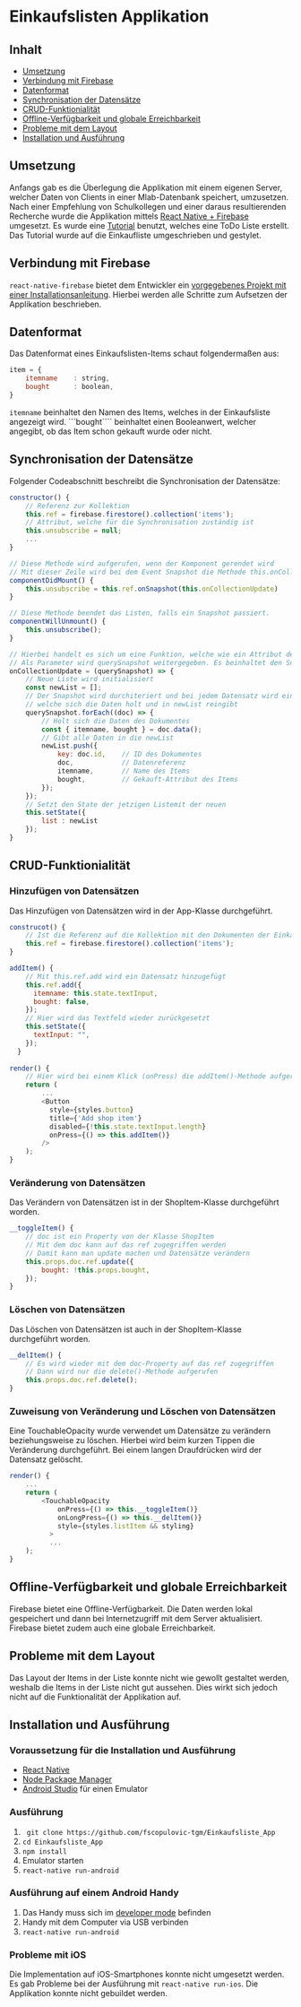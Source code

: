 # Einkaufslisten Applikation
## Inhalt
* [Umsetzung](https://github.com/fscopulovic-tgm/Einkaufsliste_App/blob/master/README.md#umsetzung)
* [Verbindung mit Firebase](https://github.com/fscopulovic-tgm/Einkaufsliste_App/blob/master/README.md#verbindung-mit-firebase)
* [Datenformat](https://github.com/fscopulovic-tgm/Einkaufsliste_App/blob/master/README.md#datenformat)
* [Synchronisation der Datensätze](https://github.com/fscopulovic-tgm/Einkaufsliste_App/blob/master/README.md#synchronisation-der-datensätze)
* [CRUD-Funktionialität](https://github.com/fscopulovic-tgm/Einkaufsliste_App/blob/master/README.md#crud-funktionialität)
* [Offline-Verfügbarkeit und globale Erreichbarkeit](https://github.com/fscopulovic-tgm/Einkaufsliste_App/blob/master/README.md#offline-verfügbarkeit-und-globale-erreichbarkeit)
* [Probleme mit dem Layout](https://github.com/fscopulovic-tgm/Einkaufsliste_App/blob/master/README.md#probleme-mit-dem-layout)
* [Installation und Ausführung](https://github.com/fscopulovic-tgm/Einkaufsliste_App/blob/master/README.md#installation-und-ausführung)
## Umsetzung
Anfangs gab es die Überlegung die Applikation mit einem eigenen Server, welcher Daten von Clients in einer Mlab-Datenbank speichert, umzusetzen. Nach einer Empfehlung von Schulkollegen und einer daraus resultierenden Recherche wurde die Applikation mittels [React Native + Firebase](https://github.com/invertase/react-native-firebase) umgesetzt. Es wurde eine [Tutorial](https://blog.invertase.io/getting-started-with-cloud-firestore-on-react-native-b338fb6525b9) benutzt, welches eine ToDo Liste erstellt. Das Tutorial wurde auf die Einkaufliste umgeschrieben und gestylet.
## Verbindung mit Firebase
```react-native-firebase``` bietet dem Entwickler ein [vorgegebenes Projekt mit einer Installationsanleitung](https://github.com/invertase/react-native-firebase-starter). Hierbei werden alle Schritte zum Aufsetzen der Applikation beschrieben.
## Datenformat
Das Datenformat eines Einkaufslisten-Items schaut folgendermaßen aus:
```JavaScript
item = {
    itemname    : string,
    bought      : boolean,
}
```
```itemname``` beinhaltet den Namen des Items, welches in der Einkaufsliste angezeigt wird.
```bought```` beinhaltet einen Booleanwert, welcher angegibt, ob das Item schon gekauft wurde oder nicht.
## Synchronisation der Datensätze
Folgender Codeabschnitt beschreibt die Synchronisation der Datensätze:
```JavaScript
constructor() {
    // Referenz zur Kollektion
    this.ref = firebase.firestore().collection('items');
    // Attribut, welche für die Synchronisation zuständig ist
    this.unsubscribe = null;
    ...
}

// Diese Methode wird aufgerufen, wenn der Komponent gerendet wird
// Mit dieser Zeile wird bei dem Event Snapshot die Methode this.onCollectionUpdate ausgeführt
componentDidMount() {
    this.unsubscribe = this.ref.onSnapshot(this.onCollectionUpdate) 
}

// Diese Methode beendet das Listen, falls ein Snapshot passiert.
componentWillUnmount() {
    this.unsubscribe();
}

// Hierbei handelt es sich um eine Funktion, welche wie ein Attribut definiert wird
// Als Parameter wird querySnapshot weitergegeben. Es beinhaltet den Snapshot.
onCollectionUpdate = (querySnapshot) => {
    // Neue Liste wird initialisiert
    const newList = [];
    // Der Snapshot wird durchiteriert und bei jedem Datensatz wird eine Funktion aufgerufen
    // welche sich die Daten holt und in newList reingibt
    querySnapshot.forEach((doc) => {
        // Holt sich die Daten des Dokumentes
        const { itemname, bought } = doc.data();
        // Gibt alle Daten in die newList
        newList.push({
            key: doc.id,    // ID des Dokumentes
            doc,            // Datenreferenz
            itemname,       // Name des Items
            bought,         // Gekauft-Attribut des Items
        });
    });
    // Setzt den State der jetzigen Listemit der neuen
    this.setState({ 
        list : newList
    });
}
```
## CRUD-Funktionialität
### Hinzufügen von Datensätzen
Das Hinzufügen von Datensätzen wird in der App-Klasse durchgeführt.
```JavaScript
construcot() {
    // Ist die Referenz auf die Kollektion mit den Dokumenten der Einkaufsliste
    this.ref = firebase.firestore().collection('items');
}

addItem() {
    // Mit this.ref.add wird ein Datensatz hinzugefügt
    this.ref.add({
      itemname: this.state.textInput,
      bought: false,
    });
    // Hier wird das Textfeld wieder zurückgesetzt
    this.setState({
      textInput: "",
    });
  }
  
render() {
    // Hier wird bei einem Klick (onPress) die addItem()-Methode aufgerufen
    return (
        ...
        <Button
          style={styles.button}
          title={'Add shop item'}
          disabled={!this.state.textInput.length}
          onPress={() => this.addItem()}
        />
    );
}
```
### Veränderung von Datensätzen
Das Verändern von Datensätzen ist in der ShopItem-Klasse durchgeführt worden.
```JavaScript
__toggleItem() {
    // doc ist ein Property von der Klasse ShopItem
    // Mit dem doc kann auf das ref zugegriffen werden
    // Damit kann man update machen und Datensätze verändern
    this.props.doc.ref.update({
        bought: !this.props.bought,
    });
}
```
### Löschen von Datensätzen
Das Löschen von Datensätzen ist auch in der ShopItem-Klasse durchgeführt worden.
```JavaScript
__delItem() {
    // Es wird wieder mit dem doc-Property auf das ref zugegriffen
    // Dann wird nur die delete()-Methode aufgerufen
    this.props.doc.ref.delete();
}
```
### Zuweisung von Veränderung und Löschen von Datensätzen
Eine TouchableOpacity wurde verwendet um Datensätze zu verändern beziehungsweise zu löschen. Hierbei wird beim kurzen Tippen die Veränderung durchgeführt. Bei einem langen Draufdrücken wird der Datensatz gelöscht.
```JavaScript
render() {
    ...
    return (
        <TouchableOpacity
            onPress={() => this.__toggleItem()}
            onLongPress={() => this.__delItem()}
            style={styles.listItem && styling}
          >
          ...
    );
}
```
## Offline-Verfügbarkeit und globale Erreichbarkeit
Firebase bietet eine Offline-Verfügbarkeit. Die Daten werden lokal gespeichert und dann bei Internetzugriff mit dem Server aktualisiert.
Firebase bietet zudem auch eine globale Erreichbarkeit.
## Probleme mit dem Layout
Das Layout der Items in der Liste konnte nicht wie gewollt gestaltet werden, weshalb die Items in der Liste nicht gut aussehen. Dies wirkt sich jedoch nicht auf die Funktionalität der Applikation auf.
## Installation und Ausführung
### Voraussetzung für die Installation und Ausführung
* [React Native](https://facebook.github.io/react-native/)
* [Node Package Manager](https://www.npmjs.com)
* [Android Studio](https://developer.android.com/studio/index.html) für einen Emulator
### Ausführung
1. ``` git clone https://github.com/fscopulovic-tgm/Einkaufsliste_App```
2. ```cd Einkaufsliste_App```
3. ```npm install```
4. Emulator starten
5. ```react-native run-android```
### Ausführung auf einem Android Handy
1. Das Handy muss sich im [developer mode](https://www.greenbot.com/article/2457986/android/how-to-enable-developer-options-on-your-android-phone-or-tablet.html) befinden
2. Handy mit dem Computer via USB verbinden
3. ```react-native run-android```
### Probleme mit iOS
Die Implementation auf iOS-Smartphones konnte nicht umgesetzt werden. Es gab Probleme bei der Ausführung mit ```react-native run-ios```. Die Applikation konnte nicht gebuildet werden.